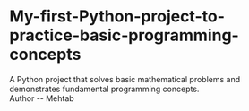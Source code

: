 # My-first-Python-project-to-practice-basic-programming-concepts
A Python project that solves basic mathematical problems and demonstrates fundamental programming concepts.
<br>
Author -- Mehtab